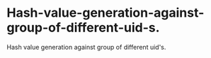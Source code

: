 # Hash-value-generation-against-group-of-different-uid-s.
Hash value generation against group of different uid's.

